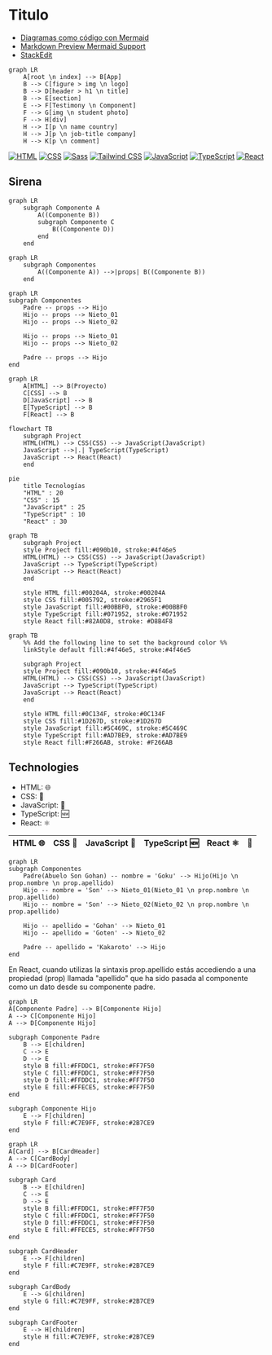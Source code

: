 # Titulo

- [Diagramas como código con Mermaid](https://www.freecodecamp.org/news/diagrams-as-code-with-mermaid-github-and-vs-code/)
- [Markdown Preview Mermaid Support](https://marketplace.visualstudio.com/items?itemName=bierner.markdown-mermaid)
- [StackEdit](https://stackedit.io/)

```mermaid
graph LR
    A[root \n index] --> B[App]
    B --> C[figure > img \n logo]
    B --> D[header > h1 \n title]
    B --> E[section]
    E --> F[Testimony \n Component]
    F --> G[img \n student photo]
    F --> H[div]
    H --> I[p \n name country]
    H --> J[p \n job-title company]
    H --> K[p \n comment]
```

[![HTML](https://img.shields.io/badge/HTML-5-orange.svg)](https://developer.mozilla.org/en-US/docs/Web/HTML) [![CSS](https://img.shields.io/badge/CSS-3-blue.svg)](https://developer.mozilla.org/en-US/docs/Web/CSS) [![Sass](https://img.shields.io/badge/Sass-1.68.0-pink.svg)](https://sass-lang.com/)
[![Tailwind CSS](https://img.shields.io/badge/Tailwind%20CSS-3.3.3-blue.svg)](https://tailwindcss.com/) [![JavaScript](https://img.shields.io/badge/JavaScript-ES6-yellow.svg)](https://developer.mozilla.org/en-US/docs/Web/JavaScript) [![TypeScript](https://img.shields.io/badge/TypeScript-5.2-blue.svg)](https://www.typescriptlang.org/) [![React](https://img.shields.io/badge/React-18.2.0-blue.svg)](https://reactjs.org/)

## Sirena

```mermaid
graph LR
    subgraph Componente A
        A((Componente B))
        subgraph Componente C
            B((Componente D))
        end
    end
```

```mermaid
graph LR
    subgraph Componentes
        A((Componente A)) -->|props| B((Componente B))
    end
```

```mermaid
graph LR
subgraph Componentes
    Padre -- props --> Hijo
    Hijo -- props --> Nieto_01
    Hijo -- props --> Nieto_02

    Hijo -- props --> Nieto_01
    Hijo -- props --> Nieto_02

    Padre -- props --> Hijo
end
```

```mermaid
graph LR
    A[HTML] --> B(Proyecto)
    C[CSS] --> B
    D[JavaScript] --> B
    E[TypeScript] --> B
    F[React] --> B
```

```mermaid
flowchart TB
    subgraph Project
    HTML(HTML) --> CSS(CSS) --> JavaScript(JavaScript)
    JavaScript -->|.| TypeScript(TypeScript)
    JavaScript --> React(React)
    end
```

```mermaid
pie
    title Tecnologías
    "HTML" : 20
    "CSS" : 15
    "JavaScript" : 25
    "TypeScript" : 10
    "React" : 30
```

```mermaid
graph TB
    subgraph Project
    style Project fill:#090b10, stroke:#4f46e5
    HTML(HTML) --> CSS(CSS) --> JavaScript(JavaScript)
    JavaScript --> TypeScript(TypeScript)
    JavaScript --> React(React)
    end

    style HTML fill:#00204A, stroke:#00204A
    style CSS fill:#005792, stroke:#2965F1
    style JavaScript fill:#00BBF0, stroke:#00BBF0
    style TypeScript fill:#071952, stroke:#071952
    style React fill:#82A0D8, stroke: #D8B4F8
```

```mermaid
graph TB
    %% Add the following line to set the background color %%
    linkStyle default fill:#4f46e5, stroke:#4f46e5

    subgraph Project
    style Project fill:#090b10, stroke:#4f46e5
    HTML(HTML) --> CSS(CSS) --> JavaScript(JavaScript)
    JavaScript --> TypeScript(TypeScript)
    JavaScript --> React(React)
    end

    style HTML fill:#0C134F, stroke:#0C134F
    style CSS fill:#1D267D, stroke:#1D267D
    style JavaScript fill:#5C469C, stroke:#5C469C
    style TypeScript fill:#AD7BE9, stroke:#AD7BE9
    style React fill:#F266AB, stroke: #F266AB
```

## Technologies

- HTML: 🌐
- CSS: 🎨
- JavaScript: 🚀
- TypeScript: 🆕
- React: ⚛️

| HTML 🌐 | CSS 🎨 | JavaScript 🚀 | TypeScript 🆕 | React ⚛️ | 🌱  |
| ------- | ------ | ------------- | ------------- | -------- | --- |

```mermaid
graph LR
subgraph Componentes
    Padre(Abuelo Son Gohan) -- nombre = 'Goku' --> Hijo(Hijo \n prop.nombre \n prop.apellido)
    Hijo -- nombre = 'Son' --> Nieto_01(Nieto_01 \n prop.nombre \n prop.apellido)
    Hijo -- nombre = 'Son' --> Nieto_02(Nieto_02 \n prop.nombre \n prop.apellido)

    Hijo -- apellido = 'Gohan' --> Nieto_01
    Hijo -- apellido = 'Goten' --> Nieto_02

    Padre -- apellido = 'Kakaroto' --> Hijo
end
```

En React, cuando utilizas la sintaxis prop.apellido estás accediendo a una propiedad (prop) llamada "apellido" que ha sido pasada al componente como un dato desde su componente padre.

```mermaid
graph LR
A[Componente Padre] --> B[Componente Hijo]
A --> C[Componente Hijo]
A --> D[Componente Hijo]

subgraph Componente Padre
    B --> E[children]
    C --> E
    D --> E
    style B fill:#FFDDC1, stroke:#FF7F50
    style C fill:#FFDDC1, stroke:#FF7F50
    style D fill:#FFDDC1, stroke:#FF7F50
    style E fill:#FFECE5, stroke:#FF7F50
end

subgraph Componente Hijo
    E --> F[children]
    style F fill:#C7E9FF, stroke:#2B7CE9
end
```

```mermaid
graph LR
A[Card] --> B[CardHeader]
A --> C[CardBody]
A --> D[CardFooter]

subgraph Card
    B --> E[children]
    C --> E
    D --> E
    style B fill:#FFDDC1, stroke:#FF7F50
    style C fill:#FFDDC1, stroke:#FF7F50
    style D fill:#FFDDC1, stroke:#FF7F50
    style E fill:#FFECE5, stroke:#FF7F50
end

subgraph CardHeader
    E --> F[children]
    style F fill:#C7E9FF, stroke:#2B7CE9
end

subgraph CardBody
    E --> G[children]
    style G fill:#C7E9FF, stroke:#2B7CE9
end

subgraph CardFooter
    E --> H[children]
    style H fill:#C7E9FF, stroke:#2B7CE9
end
```
